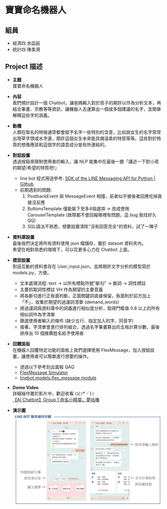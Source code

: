寶寶命名機器人
==

## 組員
- 經濟四 余函庭
- 統計四 陳柔漪

## Project 描述
- **主題**  
寶寶命名機器人 

- **內容**  
我們預計設計一個 Chatbot，讓爸媽輸入對於孩子的期許以作為分析文本，再結合筆畫、宗教等等資訊，讓機器人去運算出一個或多個建議的名字，並簡單解釋這些字的涵義。

- **動機**  
人類在取名的時候通常都會賦予名字一些特別的含意，比如說女生的名字常常出現草字頭或水字邊，期許這個女生未來能具備溫柔的特質等等。這些對於特質的想像應該和這個字的語意成分是有所連結的。

- **對話設置**  
透過按鈕來限制使用者的輸入，讓 NLP 能集中在最後一題「講述一下對小孩的期望/希望的特質吧!」
    - line bot 程式用途參考: [SDK of the LINE Messaging API for Python | Github](https://github.com/line/line-bot-sdk-python)
    - 前期遇到的問題: 
        1. PostbackEvent 與 MessageEvent 相撞，前者似乎被後者回應吃掉直接沒反應
        2. ButtonsTemplate 僅能裝下至多4個選項 → 改成使用 CarouselTemplate (故障都不會回報哪裡有問題，這 bug 我找好久QQ)
        3. SQL語法不熟悉，想要設置清除"沒有回答完全"的資料，試了一陣子


- **資料庫設置**  
最後我們決定將所有資料使用 json 檔儲存，置於 dataset 資料夾內。  
希望在相對熟悉的環境下，可以花更多心力在 Chatbot 上面。  


- **模型設置**  
對話互動的資料會存在 User_input.json，並將期許文字分析的模型寫於 models.py，方便。
  - 文本處理流程: text → 以所有標點符號"斷句" → 斷詞 → 詞性標註 
  - 主要抓取詞性標註 VH 作為期望的主要意義
  - 將各斷句進行正負面判斷，正面關鍵詞直接保留，負面則於前方加上「不」，收集於期望的過濾詞清單 (demand_words)
  - 將過濾詞與資料庫中的詞義進行相似度分析，取得門檻值 0.8 以上的所有相似詞作為字清單
  - 篩選使用者輸入的條件 (缺少五行、指定加入的字、同音字)
  - 接著，字清單會進行排列組合，透過名字筆畫算出的五格計算分數，最後排序出 10 個推薦姓名給予使用者

- **回饋面板**  
在機器人回覆特定功能的面板上我們選擇使用 FlexMessage，加入按鈕設置，讓使用者可以簡單進行想要的操作。  
  - 透過以下參考刻出面板 QAQ
  - [FlexMessage Simulator](https://developers.line.biz/flex-simulator/)
  - [linebot.models.flex_message module](https://line-bot-sdk-python.readthedocs.io/en/stable/linebot.models.html#module-linebot.models.flex_message)

- **Demo Video**  
詳細操作置於影片中，歡迎收看 ଘ(੭*ˊᵕˋ)੭  
[【AI Chatbot】Group 1 命名小精靈。夢咕嚕](https://www.youtube.com/watch?v=ukp0lKERbEU)

- **演示圖**  
![](https://github.com/Rou-Yi/GiveName_Linebot/blob/main/LINEBOT%E6%BC%94%E7%A4%BA%E5%9C%96%E7%89%87.jpg?raw=true)
